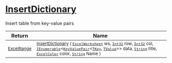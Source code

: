 # [InsertDictionary](./ExcelHelper-100664035.md)

Insert table from key-value pairs

| Return | Name | 
| --- | --- | 
| <sub>[ExcelRange](./ExcelHelper-100664035.md)</sub>| <sub>[InsertDictionary](./ExcelHelper-100664035.md) ( [`ExcelWorksheet`](./ExcelHelper-100664035.md) ws, [`Int32`](https://docs.microsoft.com/en-us/dotnet/api/System.Int32) row, [`Int32`](https://docs.microsoft.com/en-us/dotnet/api/System.Int32) col, [`IEnumerable`](./ExcelHelper-100664035.md)\<[`KeyValuePair`](./ExcelHelper-100664035.md)\<[`TKey`](./ExcelHelper-100664035.md), [`TValue`](./ExcelHelper-100664035.md)>> data, [`String`](https://docs.microsoft.com/en-us/dotnet/api/System.String) title, [`ExcelColor`](./../Excel/ExcelColor.md) color, [`String`](https://docs.microsoft.com/en-us/dotnet/api/System.String) Name )</sub>| <br>


